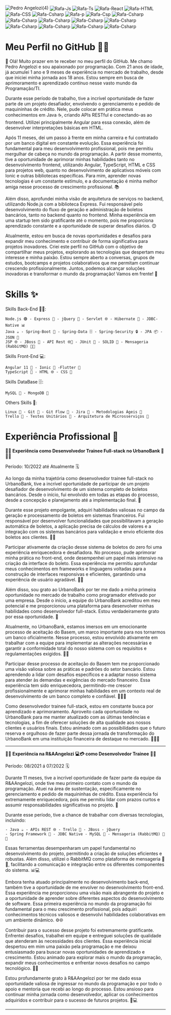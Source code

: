 
![Pedro Angelozi(4)](https://github.com/PedroEnriqueAngelozi/PedroEnriqueAngelozi/assets/139080962/b4ce18ec-750a-47e0-95b8-2d4ca0a89287)
  <img align="center" alt="Rafa-Js" src="https://img.shields.io/badge/Node.js-43853D?style=for-the-badge&logo=node.js&logoColor=white">
  <img align="center" alt="Rafa-Ts" src="https://img.shields.io/badge/Java-ED8B00?style=for-the-badge&logo=java&logoColor=white">
  <img align="center" alt="Rafa-React"  src="https://img.shields.io/badge/Spring-6DB33F?style=for-the-badge&logo=spring&logoColor=white">
  <img align="center" alt="Rafa-HTML"  src="https://img.shields.io/badge/Express.js-404D59?style=for-the-badge">
  <img align="center" alt="Rafa-CSS"  src="https://img.shields.io/badge/jQuery-0769AD?style=for-the-badge&logo=jquery&logoColor=white">
  <img align="center" alt="Rafa-Csharp"  src="https://img.shields.io/badge/HTML5-E34F26?style=for-the-badge&logo=html5&logoColor=white">
  <img align="center" alt="Rafa-p"  src="https://img.shields.io/badge/CSS3-1572B6?style=for-the-badge&logo=css3&logoColor=white">
  <img align="center" alt="Rafa-Csp"  src="https://img.shields.io/badge/AngularJS-E23237?style=for-the-badge&logo=angularjs&logoColor=white">
  <img align="center" alt="Rafa-Csharp"  src="https://img.shields.io/badge/TypeScript-007ACC?style=for-the-badge&logo=typescript&logoColor=white">
  <img align="center" alt="Rafa-Csharp"  src="https://img.shields.io/badge/Bootstrap-563D7C?style=for-the-badge&logo=bootstrap&logoColor=white">
  <img align="center" alt="Rafa-Csharp"  src="https://img.shields.io/badge/MongoDB-4EA94B?style=for-the-badge&logo=mongodb&logoColor=white">
  <img align="center" alt="Rafa-Csharp"  src="https://img.shields.io/badge/MySQL-00000F?style=for-the-badge&logo=mysql&logoColor=white">
  <img align="center" alt="Rafa-Csharp"  src="https://img.shields.io/badge/Linux-E34F26?style=for-the-badge&logo=linux&logoColor=black">
  <img align="center" alt="Rafa-Csharp"  src="https://img.shields.io/badge/Windows-017AD7?style=for-the-badge&logo=windows&logoColor=white">
  <img align="center" alt="Rafa-Csharp"  src="https://img.shields.io/badge/Git-E34F26?style=for-the-badge&logo=git&logoColor=white">
  <img align="center" alt="Rafa-Csharp"  src="https://img.shields.io/badge/Heroku-430098?style=for-the-badge&logo=heroku&logoColor=white">
  <img align="center" alt="Rafa-Csharp"  src="https://img.shields.io/badge/Flutter-02569B?style=for-the-badge&logo=flutter&logoColor=white">

<!--
**PedroEnriqueAngelozi/PedroEnriqueAngelozi** is a ✨ _special_ ✨ repository because its `README.md` (this file) appears on your GitHub profile.

Here are some ideas to get you started:

- 🔭 I’m currently working on ...
- 🌱 I’m currently learning ...
- 👯 I’m looking to collaborate on ...
- 🤔 I’m looking for help with ...
- 💬 Ask me about ...
- 📫 How to reach me: ...
- 😄 Pronouns: ...
- ⚡ Fun fact: ...
-->
# Meu Perfil no GitHub 👨‍💻

👋 Olá! Muito prazer em te receber no meu perfil do GitHub. Me chamo Pedro Angelozi e sou apaixonado por programação. Com 21 anos de idade, já acumulei 1 ano e 9 meses de experiência no mercado de trabalho, desde que iniciei minha jornada aos 18 anos. Estou sempre em busca de aprimoramento e aprendizado contínuo nesse vasto mundo da Programação/TI.

Durante esse período de trabalho, tive a incrível oportunidade de fazer parte de um projeto desafiador, envolvendo o gerenciamento e pedido de maquininhas de crédito. Nele, pude colocar em prática meus conhecimentos em Java ☕️, criando APIs RESTful e conectando-as ao frontend. Utilizei principalmente Angular para essa conexão, além de desenvolver interpretações básicas em HTML.

Após 11 meses, dei um passo à frente em minha carreira e fui contratado por um banco digital em constante evolução. Essa experiência foi fundamental para meu desenvolvimento profissional, pois me permitiu mergulhar de cabeça no mundo da programação. A partir desse momento, tive a oportunidade de aprimorar minhas habilidades tanto no desenvolvimento frontend, utilizando Angular, TypeScript, HTML e CSS para projetos web, quanto no desenvolvimento de aplicativos móveis com Ionic e outras bibliotecas específicas. Para mim, aprender novas tecnologias é um constante estímulo, e a documentação é minha melhor amiga nesse processo de crescimento profissional. 📚

Além disso, aprofundei minha visão de arquitetura de serviços no backend, utilizando Node.js com a biblioteca Express. Fui responsável pelo desenvolvimento do fluxo de geração e administração de boletos bancários, tanto no backend quanto no frontend. Minha experiência em uma startup tem sido gratificante até o momento, pois me proporciona aprendizado constante e a oportunidade de superar desafios diários. 😊

Atualmente, estou em busca de novas oportunidades e desafios para expandir meu conhecimento e contribuir de forma significativa para projetos inovadores. Criei este perfil no GitHub com o objetivo de compartilhar meus projetos, explorando as tecnologias que despertam meu interesse e minha paixão. Estou sempre aberto a conversas, grupos de estudos, bootcamps e projetos colaborativos que me permitam continuar crescendo profissionalmente. Juntos, podemos alcançar soluções inovadoras e transformar o mundo da programação! Vamos em frente! 🚀


# Skills ✨

Skills Back-End 👨‍💻:

    Node.js 🟢 - Express 🚀 - jQuery 🤝 - Servlet 🌐 - Hibernate 🌙 - JDBC-Native 📊
    Java ☕️ - Spring-Boot 🌱 - Spring-Data 🗄️ - Spring-Security 🔒 - JPA 📦 - JSON 📄 
    JSP 🌐 - JBoss 🚀 - API Rest 🌐🔌 - JUnit 🧪 - SOLID 🧱 - Mensageria (RabbitMQ) 🐇📩

Skills Front-End 💻:

    Angular 11 🔺 - Ionic 📱 -Flutter 🦋
    TypeScript 📜 - HTML 🌐 - CSS 🎨

Skills DataBase 🗄️: 

    MySQL 🐬 - MongoDB 🍃

Others Skills 🌟:

    Linux 🐧 - Git 🐙 - Git Flow 🌊 - Jira 📝 - Metodologias Ágeis 🚀
    Trello 📌 - Testes Unitários 🧪 - Arquitetura de Microsserviços 🏢

# Experiência Profissional 💼

👨‍💻 **Experiência como Desenvolvedor Trainee Full-stack no UrbanoBank 🏦** 👨‍💼

Período: 10/2022 até Atualmente 🗓️

Ao longo da minha trajetória como desenvolvedor trainee full-stack no UrbanoBank, tive a incrível oportunidade de participar de um projeto desafiador de desenvolvimento de um sistema completo de boletos bancários. Desde o início, fui envolvido em todas as etapas do processo, desde a concepção e planejamento até a implementação final. 🚀

Durante esse projeto empolgante, adquiri habilidades valiosas no campo da geração e processamento de boletos em sistemas financeiros. Fui responsável por desenvolver funcionalidades que possibilitavam a geração automática de boletos, a aplicação precisa de cálculos de valores e a integração com os sistemas bancários para validação e envio eficiente dos boletos aos clientes. 💼💡

Participar ativamente da criação desse sistema de boletos do zero foi uma experiência enriquecedora e desafiadora. No processo, pude aprimorar minha prática no front-end, onde desempenhei um papel mais intensivo na criação da interface do boleto. Essa experiência me permitiu aprofundar meus conhecimentos em frameworks e linguagens voltadas para a construção de interfaces responsivas e eficientes, garantindo uma experiência de usuário agradável. 🎨📲

Além disso, sou grato ao UrbanoBank por ter me dado a minha primeira oportunidade no mercado de trabalho como programador efetivado por uma empresa. Desde o início, a equipe do UrbanoBank acreditou em meu potencial e me proporcionou uma plataforma para desenvolver minhas habilidades como desenvolvedor full-stack. Estou verdadeiramente grato por essa oportunidade. 🙏

Atualmente, no UrbanoBank, estamos imersos em um emocionante processo de aceitação do Basem, um marco importante para nos tornarmos um banco oficialmente. Nesse processo, estou envolvido ativamente em trabalhar com a equipe para implementar as alterações necessárias e garantir a conformidade total do nosso sistema com os requisitos e regulamentações exigidos. 💼🏦

Participar desse processo de aceitação do Basem tem me proporcionado uma visão valiosa sobre as práticas e padrões do setor bancário. Estou aprendendo a lidar com desafios específicos e a adaptar nosso sistema para atender às demandas e exigências do mercado financeiro. Essa experiência tem sido enriquecedora, permitindo-me crescer profissionalmente e aprimorar minhas habilidades em um contexto real de desenvolvimento de um banco completo e confiável. 💪💼🚀

Como desenvolvedor trainee full-stack, estou em constante busca por aprendizado e aprimoramento. Aproveito cada oportunidade no UrbanoBank para me manter atualizado com as últimas tendências e tecnologias, a fim de oferecer soluções de alta qualidade aos nossos clientes e usuários finais. Estou animado com as possibilidades que o futuro reserva e orgulhoso de fazer parte dessa jornada de transformação do UrbanoBank em uma instituição financeira de destaque no mercado. 🌟💼🔥

------------------------------

👨‍💻 **Experiência na R&AAngelozi 💻💳 como Desenvolvedor Trainee** 👨‍💼

Período: 08/2021 á 07/2022 🗓️

Durante 11 meses, tive a incrível oportunidade de fazer parte da equipe da R&AAngelozi, onde tive meu primeiro contato com o mundo da programação. Atuei na área de sustentação, especificamente no gerenciamento e pedido de maquininhas de crédito. Essa experiência foi extremamente enriquecedora, pois me permitiu lidar com prazos curtos e assumir responsabilidades significativas no projeto. 💼

Durante esse período, tive a chance de trabalhar com diversas tecnologias, incluindo:

    - Java ☕️ - APIs REST 🌐 - Trello 📝 - JBoss - jQuery
    - Spring Framework 🌱 - JDBC Native - MySQL 🐬 - Mensageria (RabbitMQ) 🐇📩
    

Essas ferramentas desempenharam um papel fundamental no desenvolvimento do projeto, permitindo a criação de soluções eficientes e robustas. Além disso, utilizei o RabbitMQ como plataforma de mensageria 🐇📨, facilitando a comunicação e integração entre os diferentes componentes do sistema. 📊💻

Embora tenha atuado principalmente no desenvolvimento back-end, também tive a oportunidade de me envolver no desenvolvimento front-end. Essa experiência me proporcionou uma visão mais abrangente do projeto e a oportunidade de aprender sobre diferentes aspectos do desenvolvimento de software. Essa primeira experiência no mundo da programação foi fundamental para o meu crescimento profissional, pois adquiri conhecimentos técnicos valiosos e desenvolvi habilidades colaborativas em um ambiente dinâmico. ⚙️🌐

Contribuir para o sucesso desse projeto foi extremamente gratificante. Enfrentei desafios, trabalhei em equipe e entreguei soluções de qualidade que atenderam às necessidades dos clientes. Essa experiência inicial despertou em mim uma paixão pela programação e me deixou entusiasmado para buscar novas oportunidades de aprendizado e crescimento. Estou animado para explorar mais o mundo da programação, expandir meus conhecimentos e enfrentar novos desafios no campo tecnológico. 🚀🔧

Estou profundamente grato à R&AAngelozi por ter me dado essa oportunidade valiosa de ingressar no mundo da programação e por todo o apoio e mentoria que recebi ao longo do processo. Estou ansioso para continuar minha jornada como desenvolvedor, aplicar os conhecimentos adquiridos e contribuir para o sucesso de futuros projetos. 🙏💻

------------------------------

